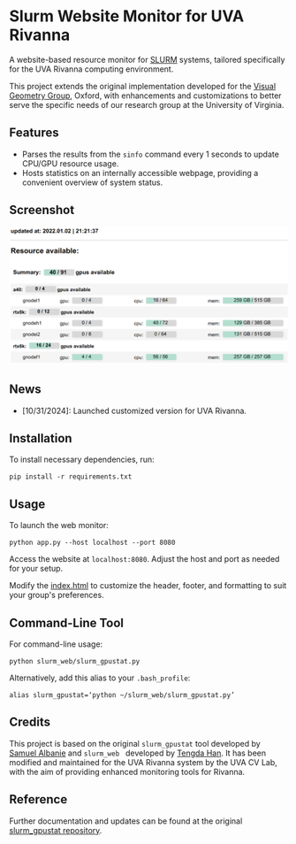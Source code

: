 # Slurm Website Monitor for UVA Rivanna
A website-based resource monitor for [SLURM](https://slurm.schedmd.com/documentation.html) systems, tailored specifically for the UVA Rivanna computing environment.

This project extends the original implementation developed for the [Visual Geometry Group](https://www.robots.ox.ac.uk/~vgg/), Oxford, with enhancements and customizations to better serve the specific needs of our research group at the University of Virginia.

## Features
- Parses the results from the `sinfo` command every 1 seconds to update CPU/GPU resource usage.
- Hosts statistics on an internally accessible webpage, providing a convenient overview of system status.

## Screenshot
![Slurm Web Example](slurm_web_example.png)

## News
- [10/31/2024]: Launched customized version for UVA Rivanna.

## Installation
To install necessary dependencies, run:
```
pip install -r requirements.txt
```

## Usage
To launch the web monitor:
```
python app.py --host localhost --port 8080
```
Access the website at `localhost:8080`. Adjust the host and port as needed for your setup.

Modify the [index.html](index.html) to customize the header, footer, and formatting to suit your group's preferences.

## Command-Line Tool
For command-line usage:
```
python slurm_web/slurm_gpustat.py
```

Alternatively, add this alias to your `.bash_profile`:
```
alias slurm_gpustat=‘python ~/slurm_web/slurm_gpustat.py’
```

## Credits
This project is based on the original `slurm_gpustat` tool developed by [Samuel Albanie](https://github.com/albanie/slurm_gpustat) and `slurm_web
` developed by [Tengda Han](https://tengdahan.github.io/). It has been modified and maintained for the UVA Rivanna system by the UVA CV Lab, with the aim of providing enhanced monitoring tools for Rivanna.

## Reference
Further documentation and updates can be found at the original [slurm_gpustat repository](https://github.com/albanie/slurm_gpustat).
